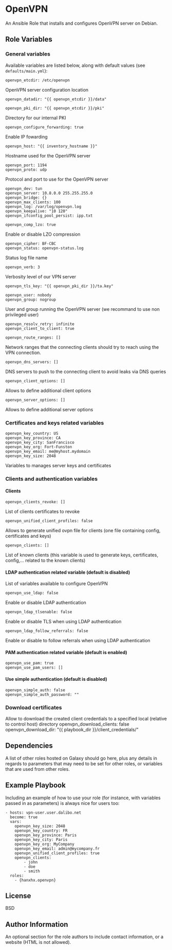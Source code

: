 # OpenVPN

An Ansible Role that installs and configures OpenVPN server on Debian.


## Role Variables

### General variables
Available variables are listed below, along with default values (see `defaults/main.yml`):


    openvpn_etcdir: /etc/openvpn

OpenVPN server configuration location

    openvpn_datadir: "{{ openvpn_etcdir }}/data"

    openvpn_pki_dir: "{{ openvpn_etcdir }}/pki"

Directory for our internal PKI

    openvpn_configure_forwarding: true

Enable IP fowarding

    openvpn_host: "{{ inventory_hostname }}"

Hostname used for the OpenVPN server

    openvpn_port: 1194
    openvpn_proto: udp

Protocol and port to use for the OpenVPN server

    openvpn_dev: tun
    openvpn_server: 10.8.0.0 255.255.255.0
    openvpn_bridge: {}
    openvpn_max_clients: 100
    openvpn_log: /var/log/openvpn.log
    openvpn_keepalive: "10 120"
    openvpn_ifconfig_pool_persist: ipp.txt

    openvpn_comp_lzo: true

Enable or disable LZO compression

    openvpn_cipher: BF-CBC
    openvpn_status: openvpn-status.log

Status log file name

    openvpn_verb: 3

Verbosity level of our VPN server

    openvpn_tls_key: "{{ openvpn_pki_dir }}/ta.key"

    openvpn_user: nobody
    openvpn_group: nogroup

User and group running the OpenVPN server (we recommand to use non privileged user)

    openvpn_resolv_retry: infinite
    openvpn_client_to_client: true

    openvpn_route_ranges: []

Network ranges that the connecting clients should try to reach using the VPN 
connection. 

    openvpn_dns_servers: []
DNS servers to push to the connecting client to avoid leaks via DNS queries

    openvpn_client_options: []

Allows to define additional client options

    openvpn_server_options: []

Allows to define additional server options

### Certificates and keys related variables

    openvpn_key_country: US
    openvpn_key_province: CA
    openvpn_key_city: SanFrancisco
    openvpn_key_org: Fort-Funston
    openvpn_key_email: me@myhost.mydomain
    openvpn_key_size: 2048

Variables to manages server keys and certificates


### Clients and authentication variables

#### Clients


    openvpn_clients_revoke: []

List of clients certificates to revoke

    openvpn_unified_client_profiles: false

Allows to generate unified ovpn file for clients (one file containing config, certificates and keys)

    openvpn_clients: []

List of known clients (this variable is used to generate keys, certificates, config,... related to the known clients)

#### LDAP authentication related variable (default is disabled)

List of variables available to configure OpenVPN

    openvpn_use_ldap: false

Enable or disable LDAP authentication

    openvpn_ldap_tlsenable: false

Enable or disable TLS when using LDAP authentication    

    openvpn_ldap_follow_referrals: false

Enable or disable to follow referrals when using LDAP authentication


#### PAM authentication related variable (default is enabled)

    openvpn_use_pam: true
    openvpn_use_pam_users: []

#### Use simple authentication (default is disabled)

    openvpn_simple_auth: false
    openvpn_simple_auth_password: ""

### Download certificates

Allow to download the created client credentials to a specified local (relative to control host) directory
    openvpn_download_clients: false
    openvpn_download_dir: "{{ playbook_dir }}/client_credentials/"

Dependencies
------------

A list of other roles hosted on Galaxy should go here, plus any details in regards to parameters that may need to be set for other roles, or variables that are used from other roles.

Example Playbook
----------------

Including an example of how to use your role (for instance, with variables passed in as parameters) is always nice for users too:

    - hosts: vpn-user.user.dalibo.net
      become: true
      vars:
        openvpn_key_size: 2048
        openvpn_key_country: FR
        openvpn_key_province: Paris
        openvpn_key_city: Paris
        openvpn_key_org: MyCompany
        openvpn_key_email: admin@mycompany.fr
        openvpn_unified_client_profiles: true
        openvpn_clients:
            - john
            - doe
            - smith
      roles:
        - {hanxhx.openvpn}


License
-------

BSD

Author Information
------------------

An optional section for the role authors to include contact information, or a website (HTML is not allowed).
